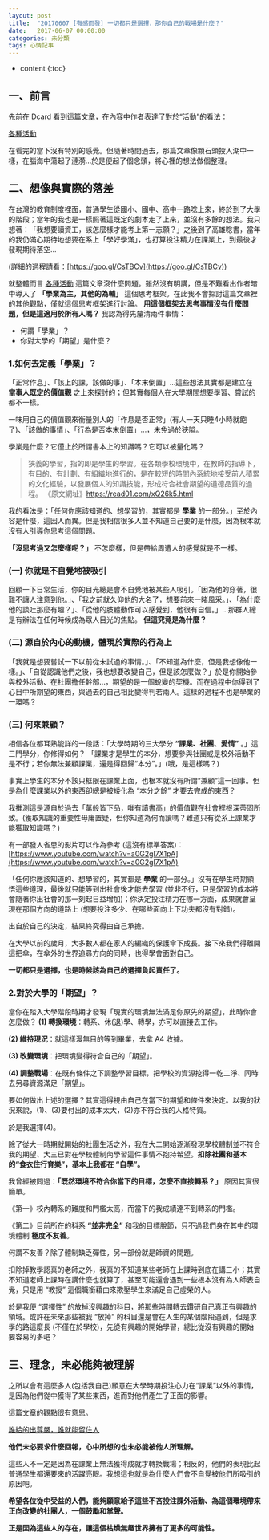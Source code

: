 ```yaml
---
layout: post
title:  "20170607 [有感而發] 一切都只是選擇，那你自己的戰場是什麼？"
date:   2017-06-07 00:00:00
categories: 未分類
tags: 心情記事
---
```


* content
{:toc}


## 一、前言
先前在 Dcard 看到這篇文章，在內容中作者表達了對於“活動”的看法：

[各種活動](https://goo.gl/xormkV)

在看完的當下沒有特別的感覺。但隨著時間過去，那篇文章像顆石頭投入湖中一樣，在腦海中蕩起了漣漪...於是便起了個念頭，將心裡的想法做個整理。


## 二、想像與實際的落差
在台灣的教育制度裡面，普通學生從國小、國中、高中一路唸上來，終於到了大學的階段；當年的我也是一樣照著這既定的劇本走了上來，並沒有多餘的想法。我只想著︰「我想要讀資工，該怎麼樣才能考上第一志願？」之後到了高雄唸書，當年的我仍滿心期待地想要在系上「學好學滿」，也打算投注精力在課業上，到最後才發現期待落空...

(詳細的過程請看：[https://goo.gl/CsTBCv](https://goo.gl/CsTBCv))

就整體而言 [各種活動](https://goo.gl/xormkV) 這篇文章沒什麼問題。雖然沒有明講，但是不難看出作者暗中導入了 **「學業為主，其他的為輔」** 這個思考框架。在此我不會探討這篇文章裡的其他觀點，僅就這個思考框架進行討論。 **用這個框架去思考事情沒有什麼問題，但是這適用於所有人嗎？** 我認為得先釐清兩件事情：

* 何謂「學業」？
* 你對大學的「期望」是什麼？

### 1.如何去定義「學業」？

「正常作息」、「該上的課，該做的事」、「本末倒置」...這些想法其實都是建立在 **當事人既定的價值觀** 之上來探討的；但其實每個人在大學期間想要學習、嘗試的都不一樣。

一味用自己的價值觀來衡量別人的「作息是否正常」(有人一天只睡4小時就飽了)、「該做的事情」、「行為是否本末倒置」...，未免過於狹隘。

學業是什麼？它僅止於所謂書本上的知識嗎？它可以被量化嗎？


> 狹義的學習，指的即是學生的學習。在各類學校環境中，在教師的指導下，有目的、有計劃、有組織地進行的，是在較短的時間內系統地接受前人積累的文化經驗，以發展個人的知識技能，形成符合社會期望的道德品質的過程。
《原文網址》https://read01.com/xQ26k5.html


我的看法是：「任何你應該知道的、想學習的，其實都是 **學業** 的一部分。」至於內容是什麼，這因人而異。但是我相信很多人並不知道自己要的是什麼，因為根本就沒有人引導你思考這個問題。

**「沒思考過又怎麼樣呢？」** 不怎麼樣，但是帶給周遭人的感覺就是不一樣。

### (一) 你就是不自覺地被吸引
回顧一下日常生活，你的目光總是會不自覺地被某些人吸引。「因為他的穿著，很難不讓人注意到他。」、「我之前就久仰他的大名了，想要前來一睹風采。」、「為什麼他的談吐那麼有趣？」、「從他的肢體動作可以感覺到，他很有自信。」...那群人總是有辦法在任何時候成為眾人目光的焦點。 **但這究竟是為什麼？**


### (二) 源自於內心的動機，體現於實際的行為上
「我就是想要嘗試一下以前從未試過的事情。」、「不知道為什麼，但是我想像他一樣。」、「自從認識他們之後，我也想要改變自己，但是該怎麼做？」於是你開始參與校外活動、在社團擔任幹部...，期望的是一個蛻變的契機。而在過程中你得到了心目中所期望的東西，與過去的自己相比變得判若兩人。這樣的過程不也是學業的一環嗎？

### (三) 何來兼顧？
相信各位都耳熟能詳的一段話：「大學時期的三大學分 **“課業、社團、愛情”** 。」這三門學分，你修得如何？
「課業才是學生的本分，想要參與社團或是校外活動不是不行；若你無法兼顧課業，還是得回歸“本分”。」(哦，是這樣嗎？)

事實上學生的本分不該只框限在課業上面，也根本就沒有所謂“兼顧”這一回事。但是為什麼課業以外的東西卻總是被矮化為 “本分之餘” 才要去完成的東西？

我推測這是源自於過去「萬般皆下品，唯有讀書高」的價值觀在社會裡根深蒂固所致。(獲取知識的重要性毋庸置疑，但你知道為何而讀嗎？難道只有從系上課業才能獲取知識嗎？)

有一部發人省思的影片可以作為參考 (這沒有標準答案)：[https://www.youtube.com/watch?v=a0G2gl7X1pA](https://www.youtube.com/watch?v=a0G2gl7X1pA)

「任何你應該知道的、想學習的，其實都是 **學業** 的一部分。」沒有在學生時期領悟這些道理，最後就只能等到出社會後才能去學習 (並非不行，只是學習的成本將會隨著你出社會的那一刻起日益增加)；你決定投注精力在哪一方面，成果就會呈現在那個方向的道路上 (想要投注多少、在哪些面向上下功夫都沒有對錯)。

出自於自己的決定，結果終究得由自己承擔。

在大學以前的歲月，大多數人都在家人的編織的保護傘下成長。接下來我們得離開這把傘，在傘外的世界追尋方向的同時，也得學會面對自己。

**一切都只是選擇，也是時候該為自己的選擇負起責任了。**


### 2.對於大學的「期望」？

當你在踏入大學階段時期才發現「現實的環境無法滿足你原先的期望」，此時你會怎麼做？
**(1) 轉換環境**：轉系、休(退)學、轉學，亦可以直接去工作。

**(2) 維持現況**：就這樣漫無目的等到畢業，去拿 A4 收據。

**(3) 改變環境**：把環境變得符合自己的「期望」。

**(4) 調整戰場**：在既有條件之下調整學習目標，把學校的資源挖得一乾二淨、同時去另尋資源滿足「期望」。

要如何做出上述的選擇？其實這得視由自己在當下的期望和條件來決定。以我的狀況來說，(1)、(3)要付出的成本太大，(2)亦不符合我的人格特質。

於是我選擇(4)。

除了從大一時期就開始的社團生活之外，我在大二開始逐漸發現學校體制並不符合我的期望、大三已對在學校體制內學習這件事情不抱持希望。**扣除社團和基本的“食衣住行育樂”，基本上我都在 “自學”。**

我曾經被問過：**「既然環境不符合你當下的目標，怎麼不直接轉系？」** 原因其實很簡單。

《第一》校內轉系的難度和門檻太高，而當下的我成績達不到轉系的門檻。

《第二》目前所在的科系 **“並非完全”** 和我的目標脫節，只不過我們身在其中的環境體制 **極度不友善**。

何謂不友善？除了體制缺乏彈性，另一部份就是師資的問題。

扣除掉教學認真的老師之外，我真的不知道某些老師在上課時到底在講三小；其實不知道老師上課時在講什麼也就算了，甚至可能還會遇到一些根本沒有為人師表自覺，只是用 “教授” 這個職銜藉由來欺壓學生來滿足自己虛榮的人。

於是我便 “選擇性” 的放掉沒興趣的科目，將那些時間轉去鑽研自己真正有興趣的領域。或許在未來那些被我 “放掉” 的科目還是會在人生的某個階段遇到，但是求學的路這麼長 (不僅在於學校)，先從有興趣的開始學習，總比從沒有興趣的開始要容易的多吧？


## 三、理念，未必能夠被理解

之所以會有這麼多人(包括我自己)願意在大學時期投注心力在“課業”以外的事情，是因為他們從中獲得了某些東西，進而對他們產生了正面的影響。

這篇文章的觀點很有意思。

[誰給的出尊嚴，誰就能留住人](https://www.facebook.com/makarove.iluete/posts/1503318633074386)

**他們未必要求什麼回報，心中所想的也未必能被他人所理解。**

這些人不一定是因為在課業上無法獲得成就才轉換戰場；相反的，他們的表現比起普通學生都還要來的活躍亮眼。我想這也就是為什麼人們會不自覺被他們所吸引的原因吧。

**希望各位從中受益的人們，能夠願意給予這些不吝投注課外活動、為這個環境帶來正向改變的社團人，一個鼓勵和掌聲。**

**正是因為這些人的存在，讓這個枯燥無趣世界擁有了更多的可能性。**